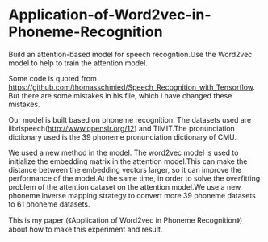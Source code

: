 # Application-of-Word2vec-in-Phoneme-Recognition
Build an attention-based model for speech recogntion.Use the Word2vec model to help to train the attention model.

Some code is quoted from https://github.com/thomasschmied/Speech_Recognition_with_Tensorflow. But there are some mistakes in his file, which i have changed these mistakes.

Our model is built based on phoneme recognition. The datasets used are librispeech(http://www.openslr.org/12) and TIMIT.The pronunciation dictionary used is the 39 phoneme pronunciation dictionary of CMU.

We used a new method in the model. The word2vec model is used to initialize the embedding matrix in the attention model.This can make the distance between the embedding vectors larger, so it can improve the performance of the model.At the same time, in order to solve the overfitting problem of the attention dataset on the attention model.We use a new phoneme inverse mapping strategy to convert more 39 phoneme datasets to 61 phoneme datasets.

This is my paper (《Application of Word2vec in Phoneme Recognition》) about how to make this experiment and result.

